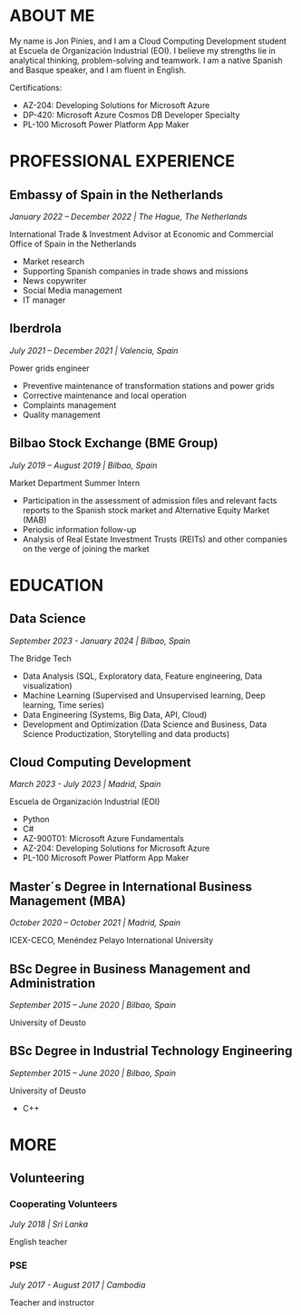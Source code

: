# ABOUT ME 
My name is Jon Pinies, and I am a Cloud Computing Development student at Escuela de Organización Industrial (EOI). I believe my strengths lie in analytical thinking, problem-solving and teamwork. I am a native Spanish and Basque speaker, and I am fluent in English. 

Certifications:
* AZ-204: Developing Solutions for Microsoft Azure
* DP-420: Microsoft Azure Cosmos DB Developer Specialty
* PL-100 Microsoft Power Platform App Maker
# PROFESSIONAL EXPERIENCE
## Embassy of Spain in the Netherlands
*January 2022 – December 2022 | The Hague, The Netherlands* 

International Trade & Investment Advisor at Economic and Commercial Office of Spain in the Netherlands
* Market research
* Supporting Spanish companies in trade shows and missions
* News copywriter
* Social Media management
* IT manager
## Iberdrola
*July 2021 – December 2021 | Valencia, Spain* 

Power grids engineer
* Preventive maintenance of transformation stations and power grids
* Corrective maintenance and local operation
* Complaints management
* Quality management
## Bilbao Stock Exchange (BME Group)
*July 2019 – August 2019 | Bilbao, Spain* 

Market Department Summer Intern
* Participation in the assessment of admission files and relevant facts reports to the Spanish stock market and Alternative Equity Market (MAB)
* Periodic information follow-up
* Analysis of Real Estate Investment Trusts (REITs) and other companies on the verge of joining the market
# EDUCATION
## Data Science
*September 2023 - January 2024 | Bilbao, Spain*

The Bridge Tech
* Data Analysis (SQL, Exploratory data, Feature engineering, Data visualization)
* Machine Learning (Supervised and Unsupervised learning, Deep learning, Time series)
* Data Engineering (Systems, Big Data, API, Cloud)
* Development and Optimization (Data Science and Business, Data Science Productization, Storytelling and data products)
## Cloud Computing Development
*March 2023 - July 2023 | Madrid, Spain*  

Escuela de Organización Industrial (EOI)
* Python
* C#
* AZ-900T01: Microsoft Azure Fundamentals
* AZ-204: Developing Solutions for Microsoft Azure
* PL-100 Microsoft Power Platform App Maker
## Master´s Degree in International Business Management (MBA)
*October 2020 – October 2021 | Madrid, Spain* 

ICEX-CECO, Menéndez Pelayo International University
## BSc Degree in Business Management and Administration
*September 2015 – June 2020 | Bilbao, Spain*

University of Deusto
## BSc Degree in Industrial Technology Engineering
*September 2015 – June 2020 | Bilbao, Spain*

University of Deusto
* C++
# MORE
## Volunteering
### Cooperating Volunteers
*July 2018 | Sri Lanka*

English teacher
### PSE
*July 2017 - August 2017 | Cambodia*

Teacher and instructor
